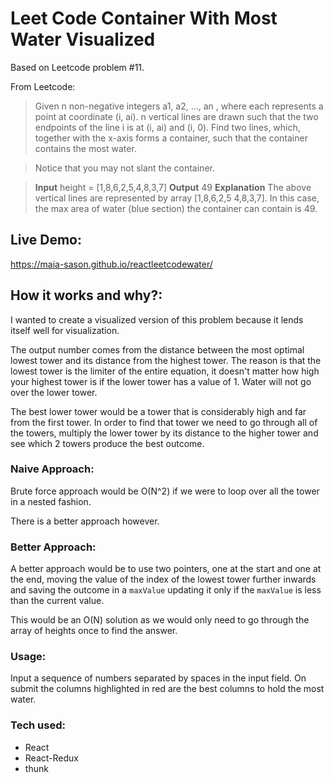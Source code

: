 # Leet Code Container With Most Water Visualized

Based on Leetcode problem #11.

From Leetcode:

>Given n non-negative integers a1, a2, ..., an , where each represents a point
>at coordinate (i, ai). n vertical lines are drawn such that the two endpoints
>of the line i is at (i, ai) and (i, 0). Find two lines, which, together with 
>the x-axis forms a container, such that the container contains the most water.

>Notice that you may not slant the container.

> **Input** height = [1,8,6,2,5,4,8,3,7]
> **Output** 49
> **Explanation** The above vertical lines are represented by array [1,8,6,2,5
> 4,8,3,7]. In this case, the max area of water (blue section) the container
> can contain is 49.

## Live Demo:
https://maia-sason.github.io/reactleetcodewater/

## How it works and why?:

I wanted to create a visualized version of this problem because it lends itself well for visualization.

The output number comes from the distance between the most optimal lowest tower and its distance from the highest tower. The reason is that the lowest tower is the limiter of the entire equation, it doesn't matter how high your highest tower is if the lower tower has a value of 1. Water will not go over the lower tower.

The best lower tower would be a tower that is considerably high and far from the first tower.
In order to find that tower we need to go through all of the towers, multiply the lower tower by its distance to the higher tower and see which 2 towers produce the best outcome.

### Naive Approach:

Brute force approach would be O(N^2) if we were to loop over all the tower in a nested fashion.

There is a better approach however.

### Better Approach:

A better approach would be to use two pointers, one at the start and one at the end, moving the value of the index of the lowest tower further inwards and saving the outcome in a `maxValue` updating it only if the `maxValue` is less than the current value.

This would be an O(N) solution as we would only need to go through the array of heights once to find the answer.

### Usage:

Input a sequence of numbers separated by spaces in the input field.
On submit the columns highlighted in red are the best columns to hold the most water.


### Tech used:

* React
* React-Redux
* thunk